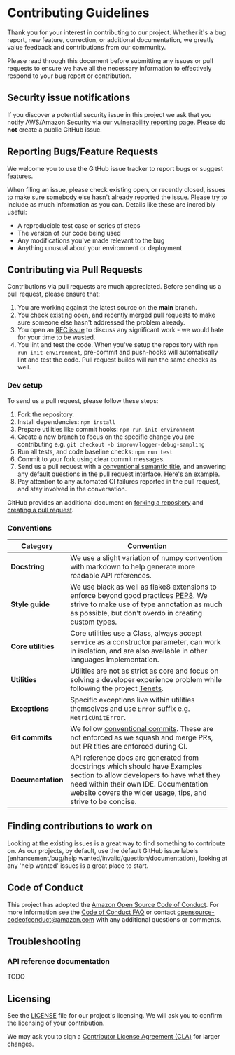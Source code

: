 # Contributing Guidelines

Thank you for your interest in contributing to our project. Whether it's a bug report, new feature, correction, or additional
documentation, we greatly value feedback and contributions from our community.

Please read through this document before submitting any issues or pull requests to ensure we have all the necessary
information to effectively respond to your bug report or contribution.

## Security issue notifications
If you discover a potential security issue in this project we ask that you notify AWS/Amazon Security via our [vulnerability reporting page](http://aws.amazon.com/security/vulnerability-reporting/). Please do **not** create a public GitHub issue.

## Reporting Bugs/Feature Requests

We welcome you to use the GitHub issue tracker to report bugs or suggest features.

When filing an issue, please check existing open, or recently closed, issues to make sure somebody else hasn't already
reported the issue. Please try to include as much information as you can. Details like these are incredibly useful:

* A reproducible test case or series of steps
* The version of our code being used
* Any modifications you've made relevant to the bug
* Anything unusual about your environment or deployment

## Contributing via Pull Requests

Contributions via pull requests are much appreciated. Before sending us a pull request, please ensure that:

1. You are working against the latest source on the **main** branch.
2. You check existing open, and recently merged pull requests to make sure someone else hasn't addressed the problem already.
3. You open an [RFC issue](https://github.com/awslabs/aws-lambda-powertools-typescript/issues/new?assignees=&labels=RFC%2C+triage&template=rfc.md&title=RFC%3A+) to discuss any significant work - we would hate for your time to be wasted.
4. You lint and test the code. When you've setup the repository with `npm run init-environment`, pre-commit and push-hooks will automatically lint and test the code. Pull request builds will run the same checks as well.

### Dev setup

To send us a pull request, please follow these steps:

1. Fork the repository.
2. Install dependencies: `npm install`
3. Prepare utilities like commit hooks: `npm run init-environment`
4. Create a new branch to focus on the specific change you are contributing e.g. `git checkout -b improv/logger-debug-sampling`
5. Run all tests, and code baseline checks: `npm run test`
6. Commit to your fork using clear commit messages.
7. Send us a pull request with a [conventional semantic title](https://github.com/awslabs/aws-lambda-powertools-typescript/blob/main/.github/semantic.yml), and answering any default questions in the pull request interface. [Here's an example](https://github.com/awslabs/aws-lambda-powertools-python/pull/67).
8. Pay attention to any automated CI failures reported in the pull request, and stay involved in the conversation.

GitHub provides an additional document on [forking a repository](https://help.github.com/articles/fork-a-repo/) and
[creating a pull request](https://help.github.com/articles/creating-a-pull-request/).

### Conventions

Category | Convention
------------------------------------------------- | ---------------------------------------------------------------------------------
**Docstring** |  We use a slight variation of numpy convention with markdown to help generate more readable API references.
**Style guide** | We use black as well as flake8 extensions to enforce beyond good practices [PEP8](https://pep8.org/). We strive to make use of type annotation as much as possible, but don't overdo in creating custom types.
**Core utilities** | Core utilities use a Class, always accept `service` as a constructor parameter, can work in isolation, and are also available in other languages implementation.
**Utilities** | Utilities are not as strict as core and focus on solving a developer experience problem while following the project [Tenets](https://awslabs.github.io/aws-lambda-powertools-typescript/#tenets).
**Exceptions** | Specific exceptions live within utilities themselves and use `Error` suffix e.g. `MetricUnitError`.
**Git commits** | We follow [conventional commits](https://www.conventionalcommits.org/en/v1.0.0/). These are not enforced as we squash and merge PRs, but PR titles are enforced during CI.
**Documentation** | API reference docs are generated from docstrings which should have Examples section to allow developers to have what they need within their own IDE. Documentation website covers the wider usage, tips, and strive to be concise.

## Finding contributions to work on

Looking at the existing issues is a great way to find something to contribute on. As our projects, by default, use the default GitHub issue labels (enhancement/bug/help wanted/invalid/question/documentation), looking at any 'help wanted' issues is a great place to start.

## Code of Conduct

This project has adopted the [Amazon Open Source Code of Conduct](https://aws.github.io/code-of-conduct).
For more information see the [Code of Conduct FAQ](https://aws.github.io/code-of-conduct-faq) or contact
opensource-codeofconduct@amazon.com with any additional questions or comments.

## Troubleshooting

### API reference documentation

TODO

## Licensing

See the [LICENSE](LICENSE) file for our project's licensing. We will ask you to confirm the licensing of your contribution.

We may ask you to sign a [Contributor License Agreement (CLA)](http://en.wikipedia.org/wiki/Contributor_License_Agreement) for larger changes.
